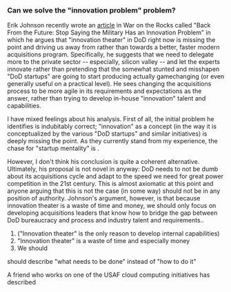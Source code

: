 ### Can we solve the "innovation problem" problem?

Erik Johnson recently wrote an [article](https://warontherocks.com/2023/02/back-from-the-future-stop-saying-the-military-has-an-innovation-problem/) in War on the Rocks called "Back From the Future: Stop Saying the Military Has an Innovation Problem" in which he argues that "innovation theater" in DoD right now is missing the point and driving us away from rather than towards a better, faster modern acquisitions program. Specifically, he suggests that we need to delegate more to the private sector -- especially, silicon valley -- and let the experts innovate rather than pretending that the somewhat stunted and misshapen "DoD startups" are going to start producing actually gamechanging (or even generally useful on a practical level). He sees changing the acquisitions process to be more agile in its requirements and expectations as the answer, rather than trying to develop in-house "innovation" talent and capabilities. 

I have mixed feelings about his analysis. First of all, the initial problem he identifies is indubitably correct; "innovation" as a concept (in the way it is conceptualized by the various "DoD startups" and similar initiatives) is deeply missing the point. As they currently stand from my experience, the chase for "startup mentality" is . 

However, I don't think his conclusion is quite a coherent alternative. Ultimately, his proposal is not novel in anyway: DoD needs to not be dumb about its acquisitions cycle and adapt to the speed we need for great power competition in the 21st century. This is almost axiomatic at this point and anyone arguing that this is not the case (in some way) should not be in any position of authority. Johnson's argument, however, is that because innovation theater is a waste of time and money, we should only focus on developing acquisitions leaders that know how to bridge the gap between DoD bureaucracy and process and industry talent and requirements..


1) ("Innovation theater" is the only reason to develop internal capabilities)
2) "Innovation theater" is a waste of time and especially money
3) We should 

 should describe "what needs to be done" instead of "how to do it"
 
 A friend who works on one of the USAF cloud computing initiatives has described